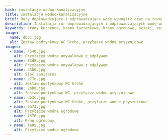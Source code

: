 ```yaml
---
hash: instalacje-wodno-kanalizacyjne
title: Instalacje wodno-kanalizacyjne
brief: Rury doprowadzające i odprowadzające wodę wewnątrz oraz na zewnątrz budynku.
description: Instalacja rur doprowadzających i odprowadzających wodę wewnątrz oraz na zewnątrz budynku.
keywords: krany kuchenne, krany łazienkowe, krany ogrodowe, ścieki, zestaw podtynkowy, geberit, grohe, muszle klozetowe, wc
image:
  name: db3c.jpg
  alt: Zestaw podtynkowy WC Grohe, przyłącze wodne prysznicowe
images:
  - name: 4540.jpg
    alt: Przyłącze wodne umywalkowe z odpływem
  - name: 13d8.jpg
    alt: Przyłącze wodne umywalkowe z odpływem
  - name: 45b0.jpg
    alt: Sieć sanitarna
  - name: c77e.jpg
    alt: Zestaw podtynkowy WC Grohe
  - name: 2bb0.jpg
    alt: Zestaw podtynkowy WC, przyłącze wodne prysznicowe
  - name: db3c.jpg
    alt: Zestaw podtynkowy WC Grohe, przyłącze wodne prysznicowe
  - name: 6b73.jpg
    alt: Przyłącze wodne ogrodowe
  - name: 7670.jpg
    alt: Kran ogrodowy
  - name: fa05.jpg
    alt: Przyłącze wodne ogrodowe
---
```

